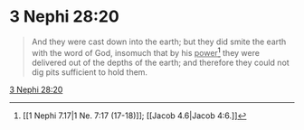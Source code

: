 # 3 Nephi 28:20

> And they were cast down into the earth; but they did smite the earth with the word of God, insomuch that by his <u>power</u>[^a] they were delivered out of the depths of the earth; and therefore they could not dig pits sufficient to hold them.

[3 Nephi 28:20](https://www.churchofjesuschrist.org/study/scriptures/bofm/3-ne/28?lang=eng&id=p20#p20)


[^a]: [[1 Nephi 7.17|1 Ne. 7:17 (17-18)]]; [[Jacob 4.6|Jacob 4:6.]]
